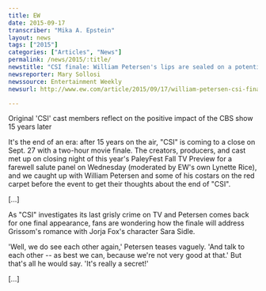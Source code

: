 ```yaml
---
title: EW
date: 2015-09-17
transcriber: "Mika A. Epstein"
layout: news
tags: ["2015"]
categories: ["Articles", "News"]
permalink: /news/2015/:title/
newstitle: "CSI finale: William Petersen's lips are sealed on a potential Sara-Grissom reunion"
newsreporter: Mary Sollosi
newssource: Entertainment Weekly
newsurl: http://www.ew.com/article/2015/09/17/william-petersen-csi-finale-sara-grissom

---
```


Original 'CSI' cast members reflect on the positive impact of the CBS show 15 years later

It's the end of an era: after 15 years on the air, "CSI" is coming to a close on Sept. 27 with a two-hour movie finale. The creators, producers, and cast met up on closing night of this year's PaleyFest Fall TV Preview for a farewell salute panel on Wednesday (moderated by EW's own Lynette Rice), and we caught up with William Petersen and some of his costars on the red carpet before the event to get their thoughts about the end of "CSI".

[...]

As "CSI" investigates its last grisly crime on TV and Petersen comes back for one final appearance, fans are wondering how the finale will address Grissom's romance with Jorja Fox's character Sara Sidle.

'Well, we do see each other again,' Petersen teases vaguely. 'And talk to each other -- as best we can, because we're not very good at that.' But that's all he would say. 'It's really a secret!'

[...]
